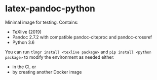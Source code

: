 # latex-pandoc-python

Minimal image for testing. Contains:

- TeXlive (2019)
- Pandoc 2.7.2 with compatible pandoc-citeproc and pandoc-crossref
- Python 3.6

You can run `tlmgr install <texlive package>` and `pip install <python package>` to modify the environment as needed either:

- in the CI, or
- by creating another Docker image

